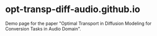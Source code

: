 # opt-transp-diff-audio.github.io

Demo page for the paper "Optimal Transport in Diffusion Modeling for Conversion Tasks in Audio Domain".
